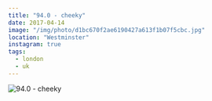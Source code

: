 ```yaml
---
title: "94.0 - cheeky"
date: 2017-04-14
image: "/img/photo/d1bc670f2ae6190427a613f1b07f5cbc.jpg"
location: "Westminster"
instagram: true
tags:
  - london
  - uk
---
```


![94.0 - cheeky](/img/photo/d1bc670f2ae6190427a613f1b07f5cbc.jpg)
